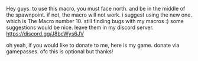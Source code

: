 Hey guys. to use this macro, you must face north. and be in the middle of the spawnpoint.
if not, the macro will not work. i suggest using the new one. which is The Macro number 10.
still finding bugs with my macros :) some suggestions would be nice. leave them in my discord server.
https://discord.gg/J8bcWys6JV

oh yeah,
if you would like to donate to me,
here is my game. donate via gamepasses.
ofc this is optional but thanks!
